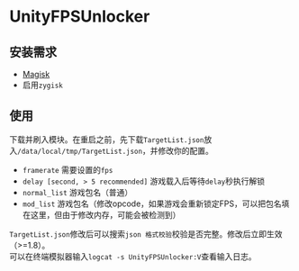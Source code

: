 # UnityFPSUnlocker
## 安装需求
- [Magisk](https://github.com/topjohnwu/Magisk/releases)
- 启用`zygisk`

## 使用
下载并刷入模块。在重启之前，先下载`TargetList.json`放入`/data/local/tmp/TargetList.json`，并修改你的配置。

- `framerate` 需要设置的`fps`
- `delay [second, > 5 recommended]` 游戏载入后等待`delay`秒执行解锁
- `normal_list` 游戏包名（普通）
- `mod_list` 游戏包名（修改opcode，如果游戏会重新锁定FPS，可以把包名填在这里，但由于修改内存，可能会被检测到）

`TargetList.json`修改后可以搜索`json 格式校验`校验是否完整。修改后立即生效（>=1.8）。  
可以在终端模拟器输入`logcat -s UnityFPSUnlocker:V`查看输入日志。
